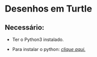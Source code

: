 # Desenhos em Turtle

## Necessário:
- Ter o Python3 instalado.

- Para instalar o python: *[clique aqui.](https://www.python.org/downloads/)*